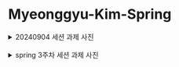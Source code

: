 # Myeonggyu-Kim-Spring

<details>
<summary>20240904 세션 과제 사진</summary>
Postman 사진
<img src="https://github.com/user-attachments/assets/2176d1f3-5eba-4db6-84fb-217eea20817a" alt="240904 과제 사진">
</br>
동작 다이어그램 사진
<img src="https://github.com/user-attachments/assets/32aadec7-3b31-4796-adf6-f0f677c37072" alt="spring RestController flow diagram">
</details>
</br>

<details>
<summary>spring 3주차 세션 과제 사진</summary>
DB 반영 인증샷 ✌
<img src="https://github.com/user-attachments/assets/77ec99bd-287a-41cc-9a2e-61106a95a8e5" alt="DB photo">
</details>
